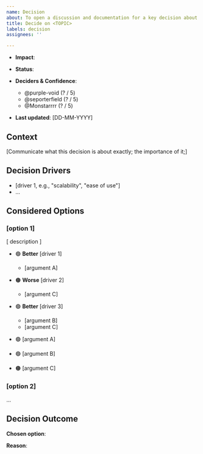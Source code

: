 ```yaml
---
name: Decision
about: To open a discussion and documentation for a key decision about the project's repository.
title: Decide on <TOPIC>
labels: decision
assignees: ''

---
```


- **Impact**:
<!-- [🔴 Major | 🟠 High | 🟡 Medium | 🟢 Low] -->
- **Status**:
<!-- [🔓 Deciding... | 🔒 Decided | ⛔ Deprecated] -->
- **Deciders & Confidence**:

  - @purple-void (? / 5️)
  - @seporterfield (? / 5️)
  - @Monstarrrr (? / 5️)

- **Last updated**: [DD-MM-YYYY]

## Context <!--optional -->

[Communicate what this decision is about exactly; the importance of it;]

## Decision Drivers

- [driver 1, e.g., "scalability", "ease of use"]
- ...

## Considered Options <!-- optional -->

<!-- Add reasons why to pick or not to pick each of them based on decision drivers -->

### [option 1]

[ description ] <!-- optional -->

- :green_circle: **Better** [driver 1]
  - [argument A]
- :orange_circle: **Worse** [driver 2]
  - [argument C]
- :green_circle: **Better** [driver 3]
  - [argument B]
  - [argument C]

- :green_circle: [argument A]
- :green_circle: [argument B]
- :orange_circle: [argument C]

### [option 2]

...

## Decision Outcome

**Chosen option**:

**Reason**:

